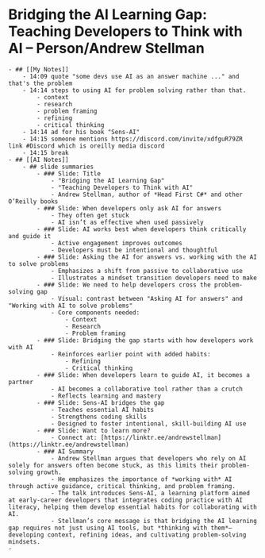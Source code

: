 # Bridging the AI Learning Gap: Teaching Developers to Think with AI – Person/Andrew Stellman
	- ## [[My Notes]]
		- 14:09 quote "some devs use AI as an answer machine ..." and that's the problem
		- 14:14 steps to using AI for problem solving rather than that.
			- context
			- research
			- problem framing
			- refining
			- critical thinking
		- 14:14 ad for his book "Sens-AI"
		- 14:15 someone mentions https://discord.com/invite/xdfguR79ZR link #Discord which is oreilly media discord
		- 14:15 break
	- ## [[AI Notes]]
		- ## slide summaries
			- ### Slide: Title
				- "Bridging the AI Learning Gap"
				- "Teaching Developers to Think with AI"
				- Andrew Stellman, author of *Head First C#* and other O’Reilly books
			- ### Slide: When developers only ask AI for answers
				- They often get stuck
				- AI isn’t as effective when used passively
			- ### Slide: AI works best when developers think critically and guide it
				- Active engagement improves outcomes
				- Developers must be intentional and thoughtful
			- ### Slide: Asking the AI for answers vs. working with the AI to solve problems
				- Emphasizes a shift from passive to collaborative use
				- Illustrates a mindset transition developers need to make
			- ### Slide: We need to help developers cross the problem-solving gap
				- Visual: contrast between "Asking AI for answers" and "Working with AI to solve problems"
				- Core components needed:
					- Context
					- Research
					- Problem framing
			- ### Slide: Bridging the gap starts with how developers work with AI
				- Reinforces earlier point with added habits:
					- Refining
					- Critical thinking
			- ### Slide: When developers learn to guide AI, it becomes a partner
				- AI becomes a collaborative tool rather than a crutch
				- Reflects learning and mastery
			- ### Slide: Sens-AI bridges the gap
				- Teaches essential AI habits
				- Strengthens coding skills
				- Designed to foster intentional, skill-building AI use
			- ### Slide: Want to learn more?
				- Connect at: [https://linktr.ee/andrewstellman](https://linktr.ee/andrewstellman)
			- ### AI Summary
				- Andrew Stellman argues that developers who rely on AI solely for answers often become stuck, as this limits their problem-solving growth.
				- He emphasizes the importance of *working with* AI through active guidance, critical thinking, and problem framing.
				- The talk introduces Sens-AI, a learning platform aimed at early-career developers that integrates coding practice with AI literacy, helping them develop essential habits for collaborating with AI.
				- Stellman’s core message is that bridging the AI learning gap requires not just using AI tools, but *thinking with them*—developing context, refining ideas, and cultivating problem-solving mindsets.
	-
